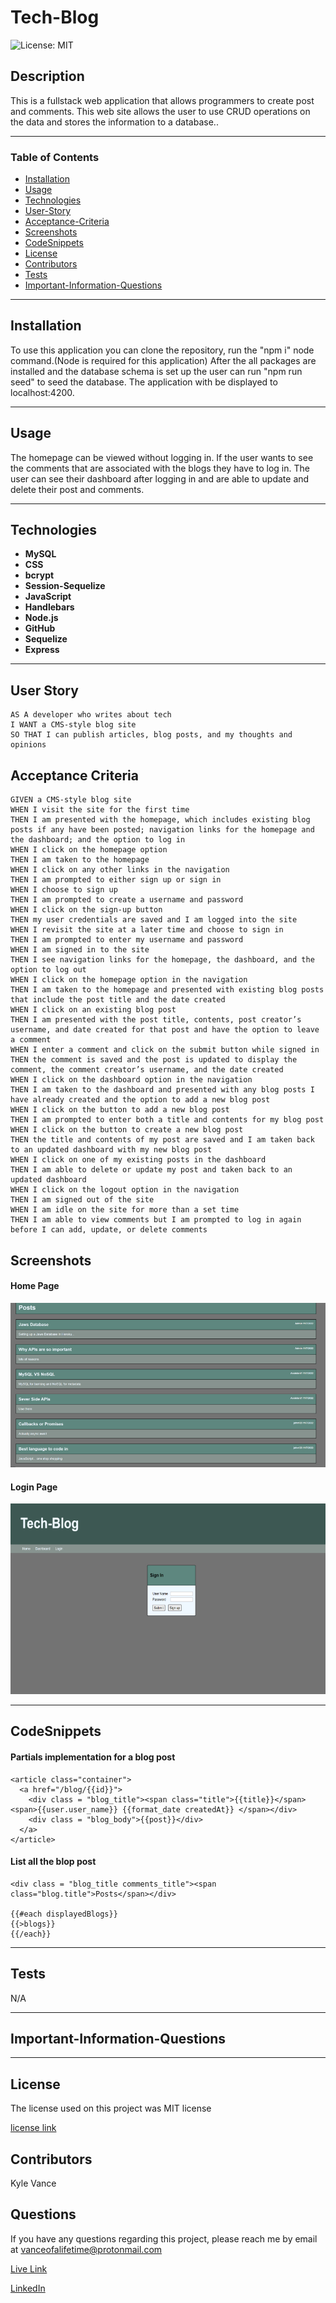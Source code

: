 # Tech-Blog

![License: MIT](https://img.shields.io/badge/License-MIT-yellow.svg)

## Description

This is a fullstack web application that allows programmers to create post and comments. This web site allows the user to use CRUD operations on the data and stores the information to a database..  

---

### Table of Contents

- [Installation](#installation)
- [Usage](#usage)
- [Technologies](#technologies)
- [User-Story](#user-story)
- [Acceptance-Criteria](#acceptance-criteria)
- [Screenshots](#screenshots)
- [CodeSnippets](#codeSnippets)
- [License](#license)
- [Contributors](#contributors)
- [Tests](#tests)
- [Important-Information-Questions](#important-information-questions)

---

## Installation

To use this application you can clone the repository, run the "npm i" node command.(Node is required for this application) After the all packages are installed and the database schema is set up the user can run "npm run seed" to seed the database. The application with be displayed to localhost:4200.

---

## Usage

The homepage can be viewed without logging in. If the user wants to see the comments that are associated with the blogs they have to log in. The user can see their dashboard after logging in and are able to update and delete their post and comments.

---

## Technologies

- **MySQL**
- **CSS**
- **bcrypt**
- **Session-Sequelize**
- **JavaScript**
- **Handlebars**
- **Node.js**
- **GitHub**
- **Sequelize**
- **Express**

---

## User Story

```
AS A developer who writes about tech
I WANT a CMS-style blog site
SO THAT I can publish articles, blog posts, and my thoughts and opinions
```

## Acceptance Criteria

```
GIVEN a CMS-style blog site
WHEN I visit the site for the first time
THEN I am presented with the homepage, which includes existing blog posts if any have been posted; navigation links for the homepage and the dashboard; and the option to log in
WHEN I click on the homepage option
THEN I am taken to the homepage
WHEN I click on any other links in the navigation
THEN I am prompted to either sign up or sign in
WHEN I choose to sign up
THEN I am prompted to create a username and password
WHEN I click on the sign-up button
THEN my user credentials are saved and I am logged into the site
WHEN I revisit the site at a later time and choose to sign in
THEN I am prompted to enter my username and password
WHEN I am signed in to the site
THEN I see navigation links for the homepage, the dashboard, and the option to log out
WHEN I click on the homepage option in the navigation
THEN I am taken to the homepage and presented with existing blog posts that include the post title and the date created
WHEN I click on an existing blog post
THEN I am presented with the post title, contents, post creator’s username, and date created for that post and have the option to leave a comment
WHEN I enter a comment and click on the submit button while signed in
THEN the comment is saved and the post is updated to display the comment, the comment creator’s username, and the date created
WHEN I click on the dashboard option in the navigation
THEN I am taken to the dashboard and presented with any blog posts I have already created and the option to add a new blog post
WHEN I click on the button to add a new blog post
THEN I am prompted to enter both a title and contents for my blog post
WHEN I click on the button to create a new blog post
THEN the title and contents of my post are saved and I am taken back to an updated dashboard with my new blog post
WHEN I click on one of my existing posts in the dashboard
THEN I am able to delete or update my post and taken back to an updated dashboard
WHEN I click on the logout option in the navigation
THEN I am signed out of the site
WHEN I am idle on the site for more than a set time
THEN I am able to view comments but I am prompted to log in again before I can add, update, or delete comments
```

## Screenshots

#### Home Page

![Home Page](./public/images/home.jpg)

#### Login Page

![Login Page](./public/images/login.jpg)

---

## CodeSnippets

#### Partials implementation for a blog post

``` Handlebars
<article class="container">
  <a href="/blog/{{id}}">
    <div class = "blog_title"><span class="title">{{title}}</span><span>{{user.user_name}} {{format_date createdAt}} </span></div>
    <div class = "blog_body">{{post}}</div>
  </a>
</article>
```

#### List all the blop post

``` Handlebars
<div class = "blog_title comments_title"><span class="blog.title">Posts</span></div>

{{#each displayedBlogs}}
{{>blogs}}
{{/each}}

```

---

## Tests

N/A

---

## **Important-Information-Questions**

---

## License

The license used on this project was MIT license

[license link](https://opensource.org/licenses/MIT)

## Contributors

Kyle Vance

## Questions

If you have any questions regarding this project, please reach me by email at vanceofalifetime@protonmail.com

[Live Link](https://tech-blog-101.herokuapp.com/)

[LinkedIn](https://www.linkedin.com/in/kyle-s-vance/)
